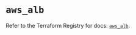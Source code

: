 # `aws_alb`

Refer to the Terraform Registry for docs: [`aws_alb`](https://registry.terraform.io/providers/hashicorp/aws/5.54.1/docs/resources/alb).

